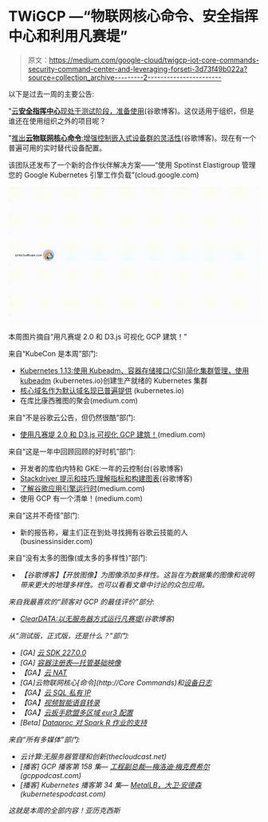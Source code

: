 # TWiGCP —“物联网核心命令、安全指挥中心和利用凡赛堤”

> 原文：<https://medium.com/google-cloud/twigcp-iot-core-commands-security-command-center-and-leveraging-forseti-3d73f49b022a?source=collection_archive---------2----------------------->

以下是过去一周的主要公告:

"[云**安全指挥中心**现处于测试阶段，准备使用](http://goo.gl/uNQZMH)(谷歌博客)。这仅适用于组织，但是谁还在使用组织之外的项目呢？

"[推出**云物联网核心命令**:增强控制嵌入式设备群的灵活性](http://goo.gl/Y21nzj)(谷歌博客)。现在有一个普遍可用的实时替代设备配置。

该团队还发布了一个新的合作伙伴解决方案——“使用 Spotinst Elastigroup 管理您的 Google Kubernetes 引擎工作负载”(cloud.google.com)

[![](img/acf47f53b08a68e5a014ff5cb42b1431.png)](http://goo.gl/MLwhEs)

本周图片摘自“用凡赛堤 2.0 和 D3.js 可视化 GCP 建筑！”

来自“KubeCon 是本周”部门:

*   [Kubernetes 1.13:使用 Kubeadm、容器存储接口(CSI)简化集群管理，使用 kubeadm](http://goo.gl/JLbkfU) (kubernetes.io)创建生产就绪的 Kubernetes 集群
*   [核心域名作为默认域名现已普遍提供](http://goo.gl/KQvBAa) (kubernetes.io)
*   在库比康西雅图的聚会(medium.com)

来自“不是谷歌云公告，但仍然很酷”部门:

*   [使用凡赛堤 2.0 和 D3.js 可视化 GCP 建筑！](http://goo.gl/MLwhEs)(medium.com)

来自“这是一年中回顾回顾的好时机”部门:

*   开发者的库伯内特和 GKE:一年的云控制台(谷歌博客)
*   [Stackdriver 提示和技巧:理解指标和构建图表](http://goo.gl/R9XAvz)(谷歌博客)
*   [了解谷歌应用引擎运行时](http://goo.gl/g9nqjk)(medium.com)
*   使用 GCP 有一个清单！(medium.com)

来自“这并不奇怪”部门:

*   新的报告称，雇主们正在到处寻找拥有谷歌云技能的人(businessinsider.com)

来自“没有太多的图像(或太多的多样性)”部门:

*   [](http://goo.gl/4HGa8C)*【谷歌博客】【开放图像】为图像添加多样性。这旨在为数据集的图像和说明带来更大的地理多样性。也可以看看文章中讨论的众包应用。*

*来自我最喜欢的“顾客对 GCP 的最佳评价”部分:*

*   *[ClearDATA:以无服务器方式运行凡赛堤](http://goo.gl/66xjkB)(谷歌博客)*

*从“测试版，正式版，还是什么？”部门:*

*   *[GA] [云 SDK 227.0.0](http://goo.gl/QMtpTC)*
*   *[GA] [容器注册表—托管基础映像](http://goo.gl/GkMp7T)*
*   *【GA】[云 NAT](http://goo.gl/2K9s2F)*
*   *[GA]云物联网核心[命令](http://Core Commands)和[设备日志](http://goo.gl/A459JE)*
*   *【GA】[云 SQL 私有 IP](http://goo.gl/okvYtj)*
*   *【GA】[视频智能语音转录](http://goo.gl/3VKgaK)*
*   *【GA】[云扳手欧盟多区域 eur3 配置](http://goo.gl/tMi6fD)*
*   *[Beta] [Dataproc 对 Spark R 作业的支持](http://goo.gl/dN6nX7)*

*来自“所有多媒体”部门:*

*   *云计算:无服务器管理和创新(thecloudcast.net)*
*   *[播客] GCP 播客第 158 集— [工程副总裁—梅洛迪·梅克费希尔](http://goo.gl/BTUqZx)(gcppodcast.com)*
*   *[播客] Kubernetes 播客第 34 集— [MetalLB，大卫·安德森](http://goo.gl/vtVrpN)(kubernetespodcast.com)*

*这就是本周的全部内容！亚历克西斯*